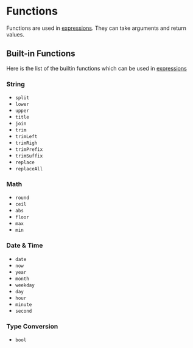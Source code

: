 # Functions

Functions are used in [expressions](/syntax/#expression). They can take arguments and return values.

## Built-in Functions


Here is the list of the builtin functions which can be used in [expressions](#expressions)

### String

- `split`
- `lower`
- `upper`
- `title`
- `join`
- `trim`
- `trimLeft`
- `trimRigh`
- `trimPrefix`
- `trimSuffix`
- `replace`
- `replaceAll`

### Math

- `round`
- `ceil`
- `abs`
- `floor`
- `max`
- `min`

### Date & Time

- `date`
- `now`
- `year`
- `month`
- `weekday`
- `day`
- `hour`
- `minute`
- `second`

### Type Conversion

- `bool`